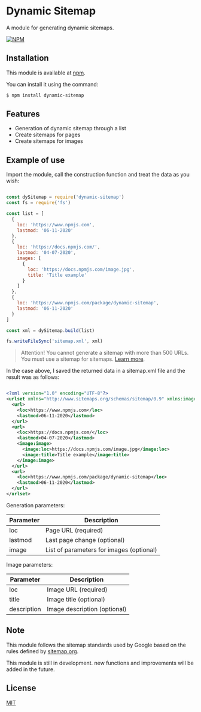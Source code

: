 # Dynamic Sitemap

  A module for generating dynamic sitemaps.

  [![NPM](https://nodei.co/npm/dynamic-sitemap.png?downloads=true&downloadRank=true&stars=true)](https://nodei.co/npm/dynamic-sitemap/)

## Installation

  This module is available at [npm](https://www.npmjs.com/package/dynamic-sitemap).

  You can install it using the command:

  ```bash
  $ npm install dynamic-sitemap
  ```

## Features

  * Generation of dynamic sitemap through a list
  * Create sitemaps for pages
  * Create sitemaps for images

## Example of use

  Import the module, call the construction function and treat the data as you wish:

  ```js

  const dySitemap = require('dynamic-sitemap')
  const fs = require('fs')

  const list = [
    {
      loc: 'https://www.npmjs.com',
      lastmod: '06-11-2020'
    },
    {
      loc: 'https://docs.npmjs.com/',
      lastmod: '04-07-2020',
      images: [
        {
          loc: 'https://docs.npmjs.com/image.jpg',
          title: 'Title example'
        }
      ]
    },
    {
      loc: 'https://www.npmjs.com/package/dynamic-sitemap',
      lastmod: '06-11-2020'
    }
  ]

  const xml = dySitemap.build(list)

  fs.writeFileSync('sitemap.xml', xml)

  ```

  > Attention! You cannot generate a sitemap with more than 500 URLs. You must use a sitemap for sitemaps. [Learn more](https://www.sitemaps.org/protocol.html#index).

  In the case above, I saved the returned data in a sitemap.xml file and the result was as follows:

  ```xml

  <?xml version="1.0" encoding="UTF-8"?>
  <urlset xmlns="http://www.sitemaps.org/schemas/sitemap/0.9" xmlns:image="http://www.google.com/schemas/sitemap-image/1.1">
    <url>
      <loc>https://www.npmjs.com</loc>
      <lastmod>06-11-2020</lastmod>
    </url>
    <url>
      <loc>https://docs.npmjs.com/</loc>
      <lastmod>04-07-2020</lastmod>
      <image:image>
        <image:loc>https://docs.npmjs.com/image.jpg</image:loc>
        <image:title>Title example</image:title>
      </image:image>
    </url>
    <url>
      <loc>https://www.npmjs.com/package/dynamic-sitemap</loc>
      <lastmod>06-11-2020</lastmod>
    </url>
  </urlset>

  ```

  Generation parameters:

  Parameter | Description
  --------- | ------
  loc       | Page URL (required)
  lastmod   | Last page change (optional)
  image     | List of parameters for images (optional)
  
  Image parameters:

  Parameter   | Description
  ---------   | ------
  loc         | Image URL (required)
  title       | Image title (optional)
  description | Image description (optional)

## Note
  This module follows the sitemap standards used by Google based on the rules defined by [sitemap.org](https://www.sitemaps.org/).

  This module is still in development. new functions and improvements will be added in the future.

## License

  [MIT](LICENSE)
